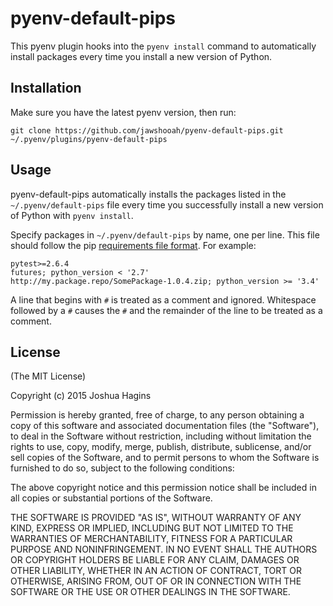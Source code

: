 # pyenv-default-pips

This pyenv plugin hooks into the `pyenv install` command to
automatically install packages every time you install a new version of
Python.

## Installation

Make sure you have the latest pyenv version, then run:

    git clone https://github.com/jawshooah/pyenv-default-pips.git ~/.pyenv/plugins/pyenv-default-pips

## Usage

pyenv-default-pips automatically installs the packages listed in the
`~/.pyenv/default-pips` file every time you successfully install a new
version of Python with `pyenv install`.

Specify packages in `~/.pyenv/default-pips` by name, one per line. This
file should follow the pip [requirements file format][1]. For example:

    pytest>=2.6.4
    futures; python_version < '2.7'
    http://my.package.repo/SomePackage-1.0.4.zip; python_version >= '3.4'

A line that begins with `#` is treated as a comment and ignored. Whitespace
followed by a `#` causes the `#` and the remainder of the line to be treated
as a comment.

## License

(The MIT License)

Copyright (c) 2015 Joshua Hagins

Permission is hereby granted, free of charge, to any person obtaining
a copy of this software and associated documentation files (the
"Software"), to deal in the Software without restriction, including
without limitation the rights to use, copy, modify, merge, publish,
distribute, sublicense, and/or sell copies of the Software, and to
permit persons to whom the Software is furnished to do so, subject to
the following conditions:

The above copyright notice and this permission notice shall be
included in all copies or substantial portions of the Software.

THE SOFTWARE IS PROVIDED "AS IS", WITHOUT WARRANTY OF ANY KIND,
EXPRESS OR IMPLIED, INCLUDING BUT NOT LIMITED TO THE WARRANTIES OF
MERCHANTABILITY, FITNESS FOR A PARTICULAR PURPOSE AND
NONINFRINGEMENT. IN NO EVENT SHALL THE AUTHORS OR COPYRIGHT HOLDERS BE
LIABLE FOR ANY CLAIM, DAMAGES OR OTHER LIABILITY, WHETHER IN AN ACTION
OF CONTRACT, TORT OR OTHERWISE, ARISING FROM, OUT OF OR IN CONNECTION
WITH THE SOFTWARE OR THE USE OR OTHER DEALINGS IN THE SOFTWARE.

[1]: https://pip.pypa.io/en/latest/reference/pip_install.html#requirements-file-format
